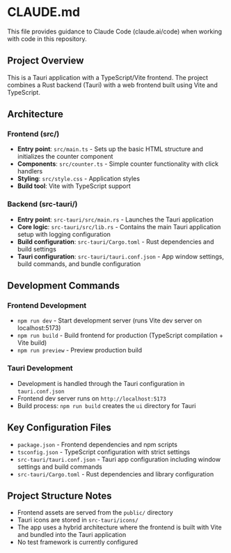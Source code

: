 # CLAUDE.md

This file provides guidance to Claude Code (claude.ai/code) when working with code in this repository.

## Project Overview

This is a Tauri application with a TypeScript/Vite frontend. The project combines a Rust backend (Tauri) with a web frontend built using Vite and TypeScript.

## Architecture

### Frontend (src/)
- **Entry point**: `src/main.ts` - Sets up the basic HTML structure and initializes the counter component
- **Components**: `src/counter.ts` - Simple counter functionality with click handlers
- **Styling**: `src/style.css` - Application styles
- **Build tool**: Vite with TypeScript support

### Backend (src-tauri/)
- **Entry point**: `src-tauri/src/main.rs` - Launches the Tauri application
- **Core logic**: `src-tauri/src/lib.rs` - Contains the main Tauri application setup with logging configuration
- **Build configuration**: `src-tauri/Cargo.toml` - Rust dependencies and build settings
- **Tauri configuration**: `src-tauri/tauri.conf.json` - App window settings, build commands, and bundle configuration

## Development Commands

### Frontend Development
- `npm run dev` - Start development server (runs Vite dev server on localhost:5173)
- `npm run build` - Build frontend for production (TypeScript compilation + Vite build)
- `npm run preview` - Preview production build

### Tauri Development
- Development is handled through the Tauri configuration in `tauri.conf.json`
- Frontend dev server runs on `http://localhost:5173`
- Build process: `npm run build` creates the `ui` directory for Tauri

## Key Configuration Files

- `package.json` - Frontend dependencies and npm scripts
- `tsconfig.json` - TypeScript configuration with strict settings
- `src-tauri/tauri.conf.json` - Tauri app configuration including window settings and build commands
- `src-tauri/Cargo.toml` - Rust dependencies and library configuration

## Project Structure Notes

- Frontend assets are served from the `public/` directory
- Tauri icons are stored in `src-tauri/icons/`
- The app uses a hybrid architecture where the frontend is built with Vite and bundled into the Tauri application
- No test framework is currently configured